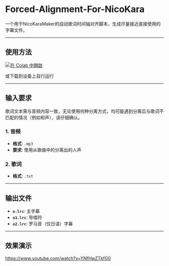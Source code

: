 # Forced-Alignment-For-NicoKara

一个用于NicoKaraMaker的自动歌词时间轴对齐脚本，生成尽量接近直接使用的字幕文件。

---

## 使用方法

[![在 Colab 中開啟](https://colab.research.google.com/assets/colab-badge.svg)](https://colab.research.google.com/drive/1fxJaN8xhluWdJpXVh-ebo2r6hp8jxSYA)

或下载到设备上自行运行

---

## 输入要求

歌词文本需与音频内容一致，无论使用何种分离方式，均可能遇到分离后与歌词不匹配的情况（例如和声），请仔细确认。

### 1. 音频
- **格式**: `.mp3`
- **要求**: 使用从歌曲中的分离出的人声

### 2. 歌词
- **格式**: `.txt` 

---

## 输出文件


- **`o.lrc`**: 主字幕
- **`o1.lrc`**: 导唱符
- **`o2.lrc`**: 罗马音（仅日语）字幕

---

## 效果演示

https://www.youtube.com/watch?v=YNfHwZTkfG0
